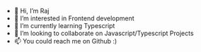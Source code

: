 - 👋 Hi, I’m Raj
- 👀 I’m interested in Frontend development
- 🌱 I’m currently learning Typescript
- 💞️ I’m looking to collaborate on Javascript/Typescript Projects
- 📫 You could reach me on Github :)

<!---
joshirajlaxmi/joshirajlaxmi is a ✨ special ✨ repository because its `README.md` (this file) appears on your GitHub profile.
You can click the Preview link to take a look at your changes.
--->
